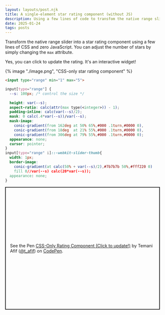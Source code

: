 ```yaml
---
layout: layouts/post.njk
title: A single-element star rating component (without JS)
description: Using a few lines of code to transfom the native range slider into a star rating component
date: 2025-01-24
tags: posts
---
```


Transform the native range slider into a star rating component using a few lines of CSS and zero JavaScript. You can adjust the number of stars by simply changing the `max` attribute. 

Yes, you can click to update the rating. It's an interactive widget!

{% image "./image.png", "CSS-only star rating component" %}

```html
<input type="range" min="1" max="5">
```

```css
input[type="range"] {
  --s: 100px; /* control the size */
  
  height: var(--s);
  aspect-ratio: calc(attr(max type(<integer>)) - 1);
  padding-inline: calc(var(--s)/2);
  mask: 0 calc(.4*var(--s))/var(--s);
  mask-image:
    conic-gradient(from 162deg at 50% 65%,#000 .1turn,#0000 0),
    conic-gradient(from 18deg  at 21% 55%,#000 .1turn,#0000 0),
    conic-gradient(from 306deg at 79% 55%,#000 .1turn,#0000 0);
  appearance: none;
  cursor: pointer;
}
input[type="range" i]::-webkit-slider-thumb{
  width: 1px;
  border-image: 
    conic-gradient(at calc(50% + var(--s)/2),#7b7b7b 50%,#fff220 0)
    fill 0//var(--s) calc(20*var(--s));
  appearance: none;
}
```

<p class="codepen" data-height="400" data-default-tab="result" data-slug-hash="GgKYbee" data-pen-title="CSS-Only  Rating Component (Click to update!)" data-preview="true" data-user="t_afif" style="height: 400px; box-sizing: border-box; display: flex; align-items: center; justify-content: center; border: 2px solid; margin: 1em 0; padding: 1em;">
  <span>See the Pen <a href="https://codepen.io/t_afif/pen/GgKYbee">
  CSS-Only  Rating Component (Click to update!)</a> by Temani Afif (<a href="https://codepen.io/t_afif">@t_afif</a>)
  on <a href="https://codepen.io">CodePen</a>.</span>
</p>
<script async src="https://public.codepenassets.com/embed/index.js"></script>

